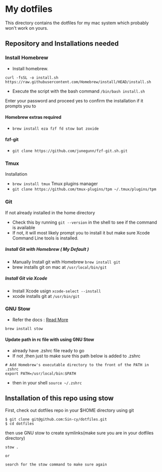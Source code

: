 # My dotfiles

This directory contains the dotfiles for my mac system which probably won't work on yours.

## Repository and Installations needed

### Install Homebrew

-   Install homebrew.

`curl -fsSL -o install.sh https://raw.githubusercontent.com/Homebrew/install/HEAD/install.sh`

-   Execute the script with the bash command
    `/bin/bash install.sh`

Enter your password and proceed yes to confirm the installation if it prompts you to

#### Homebrew extras required
- `brew install eza fzf fd stow bat zoxide`
#### fzf-git
- `git clone https://github.com/junegunn/fzf-git.sh.git`

### Tmux
Installation
- `brew install tmux`
Tmux plugins manager
- `git clone https://github.com/tmux-plugins/tpm ~/.tmux/plugins/tpm`

### Git

If not already installed in the home directory

-   Check this by running `git --version` in the shell to see if the command is available
-   If not, it will most likely prompt you to install it but make sure Xcode Command Line tools is installed.

##### Install Git with Homebrew ( My Default ) 
- Manually Install git with Homebrew `brew install git`
- brew installs git on mac at `/usr/local/bin/git`

##### Install Git via Xcode
-   Install Xcode usign `xcode-select --install`
-   xcode installs git at `/usr/bin/git`


### GNU Stow
- Refer the docs : [Read More](https://www.gnu.org/software/stow/)
```
brew install stow
```
#### Update path in rc file with using GNU Stow

-   already have .zshrc file ready to go
-   If not ,then just to make sure this path below is added to .zshrc

```
# Add Homebrew's executable directory to the front of the PATH in .zshrc
export PATH=/usr/local/bin:$PATH
```

-   then in your shell `source ~/.zshrc`

## Installation of this repo using stow

First, check out dotfiles repo in your $HOME directory using git

```
$ git clone git@github.com:Sin-cy/dotfiles.git
$ cd dotfiles
```

then use GNU stow to create symlinks(make sure you are in your dotfiles directory)

```
stow .

or

search for the stow command to make sure again
```
